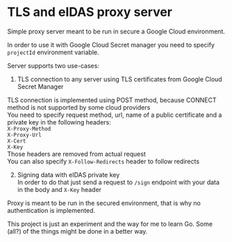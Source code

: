 # TLS and eIDAS proxy server

Simple proxy server meant to be run in secure a Google Cloud environment.

In order to use it with Google Cloud Secret manager you need to specify `projectId` environment variable.

Server supports two use-cases:
1. TLS connection to any server using TLS certificates from Google Cloud Secret Manager

TLS connection is implemented using POST method, because CONNECT method is not supported by some cloud providers  
You need to specify request method, url, name of a public certificate and a private key in the following headers:  
`X-Proxy-Method`  
`X-Proxy-Url`  
`X-Cert`  
`X-Key`  
Those headers are removed from actual request  
You can also specify `X-Follow-Redirects` header to follow redirects  


2. Signing data with eIDAS private key  
In order to do that just send a request to `/sign` endpoint with your data in the body and `X-Key` header  

Proxy is meant to be run in the secured environment, that is why no authentication is implemented.  

This project is just an experiment and the way for me to learn Go. Some (all?) of the things might be done in a better way.